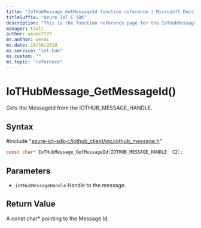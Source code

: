 ```yaml
---                             
title: "IoTHubMessage_GetMessageId function reference | Microsoft Docs" 
titleSuffix: "Azure IoT C SDK"            
description: "This is the function reference page for the IoTHubMessage_GetMessageId() function in the Azure IoT C SDK. This SDK is used with Azure IoT Hub and Azure IoT Hub Device Provisioning Service"            
manager: timlt                 
author: wesmc7777              
ms.author: wesmc               
ms.date: 10/16/2018                    
ms.service: "iot-hub"             
ms.custom: ""                
ms.topic: "reference"        
---                            
```


# IoTHubMessage_GetMessageId()

Gets the MessageId from the IOTHUB_MESSAGE_HANDLE.

## Syntax

\#include "[azure-iot-sdk-c/iothub_client/inc/iothub_message.h](../iothub-message-h.md)"  
```C
const char* IoTHubMessage_GetMessageId(IOTHUB_MESSAGE_HANDLE  C2);
```

## Parameters
* `iotHubMessageHandle` Handle to the message.

## Return Value
A const char* pointing to the Message Id.

